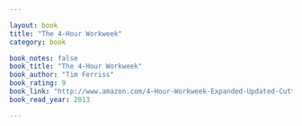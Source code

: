 ```yaml
---

layout: book
title: "The 4-Hour Workweek"
category: book

book_notes: false
book_title: "The 4-Hour Workweek"
book_author: "Tim Ferriss"
book_rating: 9
book_link: "http://www.amazon.com/4-Hour-Workweek-Expanded-Updated-Cutting-Edge-ebook/dp/B002WE46UW/"
book_read_year: 2013

---
```

